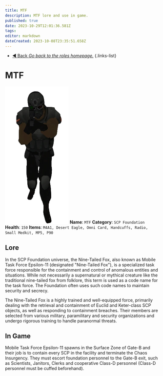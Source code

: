 ```yaml
---
title: MTF
description: MTF lore and use in game.
published: true
date: 2023-10-29T12:01:36.581Z
tags: 
editor: markdown
dateCreated: 2023-10-08T23:35:51.658Z
---
```


- [:arrow_backward: Back *Go back to the roles homepage.*](/en/game/jobs#roles)
{.links-list}
# MTF
![ntf_gun_up.png](/images/roles/ntf_gun_up.png)
**Name**: `MTF`
**Category**: `SCP Foundation`
**Health**: `150`
**Items**: `M4A1, Desert Eagle, Omni Card, Handcuffs, Radio, Small Medkit, MP5, P90`
## Lore

In the SCP Foundation universe, the Nine-Tailed Fox, also known as Mobile Task Force Epsilon-11 (designated "Nine-Tailed Fox"), is a specialized task force responsible for the containment and control of anomalous entities and situations. While not necessarily a supernatural or mythical creature like the traditional nine-tailed fox from folklore, this term is used as a code name for the task force. The Foundation often uses such code names to maintain security and secrecy.

The Nine-Tailed Fox is a highly trained and well-equipped force, primarily dealing with the retrieval and containment of Euclid and Keter-class SCP objects, as well as responding to containment breaches. Their members are selected from various military, paramilitary and security organizations and undergo rigorous training to handle paranormal threats.
## In Game
Mobile Task Force Epsilon-11 spawns in the Surface Zone of Gate-B and their job is to contain every SCP in the facility and terminate the Chaos Insurgency. They must escort foundation personnel to the Gate-B exit, such as Scientists, Janitors, Clerks and cooperative Class-D personnel (Class-D personnel must be cuffed beforehand).